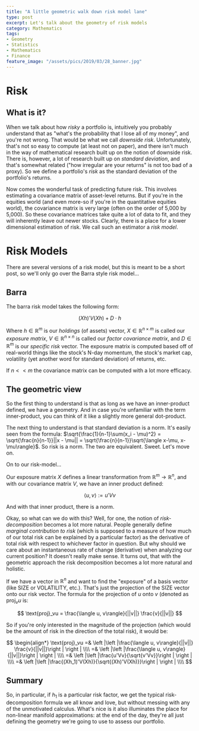 ```yaml
---
title: "A little geometric walk down risk model lane"
type: post
excerpt: Let's talk about the geometry of risk models
category: Mathematics
tags:
- Geometry
- Statistics
- Mathematics
- Finance
feature_image: "/assets/pics/2019/03/28_banner.jpg"
---
```


# Risk

## What is it?

When we talk about how *risky* a portfolio is, intuitively you probably understand that as "what's the probability that I lose all of my money", and you're not wrong. That would be what we call *downside risk*. Unfortunately, that's not so easy to compute (at least not on paper), and there isn't much in the way of mathematical research built up on the notion of downside risk. There is, however, a lot of research built up on *standard deviation*, and that's somewhat related ("how irregular are your returns" is not too bad of a proxy). So we define a portfolio's *risk* as the standard deviation of the portfolio's returns.

Now comes the wonderful task of predicting future risk. This involves estimating a covariance matrix of asset-level returns. But if you're in the equities world (and even more-so if you're in the quantitative equities world), the covariance matrix is very large (often on the order of 5,000 by 5,000). So these covariance matrices take quite a lot of data to fit, and they will inherently leave out newer stocks. Clearly, there is a place for a lower dimensional estimation of risk. We call such an estimator a *risk model*.

# Risk Models

There are several versions of a risk model, but this is meant to be a short post, so we'll only go over the Barra style risk model...

## Barra

The barra risk model takes the following form:

$$
(Xh)'V(Xh) + D\cdot h
$$

Where $h \in \mathbb{R}^m$ is our *holdings* (of assets) vector, $X \in \mathbb{R}^{n\times m}$ is called our *exposure matrix*, $V \in \mathbb{R}^{n\times n}$ is called our *factor covariance matrix*, and $D \in \mathbb{R}^{m}$ is our *specific risk* vector. The exposure matrix is computed based off of real-world things like the stock's N-day momentum, the stock's market cap, volatility (yet another word for standard deviation) of returns, etc.

If $n << m$ the covariance matrix can be computed with a lot more efficacy.

## The geometric view

So the first thing to understand is that as long as we have an inner-product defined, we have a geometry. And in case you're unfamiliar with the term inner-product, you can think of it like a slightly more general dot-product.

The next thing to understand is that standard deviation is a norm. It's easily seen from the formula: $\sqrt{\frac{1}{n-1}\sum(x_i - \mu)^2} = \sqrt{\frac{n}{n-1}}||x - \mu|| = \sqrt{\frac{n}{n-1}}\sqrt{\langle x-\mu, x-\mu\rangle}$. So risk is a norm. The two are equivalent. Sweet. Let's move on.

On to our risk-model...

Our exposure matrix $X$ defines a linear transformation from $\mathbb{R}^m\to\mathbb{R}^n$, and with our covariance matrix $V$, we have an inner product defined:

$$
\langle u, v\rangle := u'Vv
$$

And with that inner product, there is a norm.

Okay, so what can we do with this? Well, for one, the notion of *risk-decomposition* becomes a lot more natural. People generally define *marginal contribution to risk* (which is supposed to a measure of how much of our total risk can be explained by a particular factor) as the derivative of total risk with respect to whichever factor in question. But why should we care about an instantaneous rate of change (derivative) when analyzing our current position? It doesn't really make sense. It turns out, that with the geometric approach the risk decomposition becomes a lot more natural and holistic.

If we have a vector in $\mathbb{R}^n$ and want to find the "exposure" of a basis vector (like SIZE or VOLATILITY, etc.). That's just the projection of the SIZE vector onto our risk vector. The formula for the projection of $u$ onto $v$ (denoted as $\text{proj}_vu$ is:

$$
\text{proj}_vu = \frac{\langle u, v\rangle}{||v||} \frac{v}{||v||}
$$

So if you're only interested in the magnitude of the projection (which would be the amount of risk in the direction of the total risk), it would be:

$$
\begin{align*}
\text{proj}_vu =& \left |\left |\frac{\langle u, v\rangle}{||v||} \frac{v}{||v||}\right | \right | \\\\
=& \left |\left |\frac{\langle u, v\rangle}{||v||}\right | \right | \\\\
=& \left |\left |\frac{u'Vv}{\sqrt{v'Vv}}\right | \right | \\\\
=& \left |\left |\frac{(Xh_1)'V(Xh)}{\sqrt{(Xh)'V(Xh)}}\right | \right | \\\\
$$

## Summary

So, in particular, if $h_1$ is a particular risk factor, we get the typical risk-decomposition formula we all know and love, but without messing with any of the unmotivated calculus. What's nice is it also illuminates the place for non-linear manifold approximations: at the end of the day, they're all just defining the geometry we're going to use to assess our portfolio.
